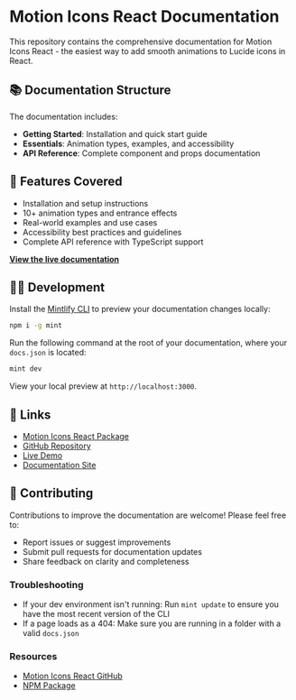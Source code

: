 # Motion Icons React Documentation

This repository contains the comprehensive documentation for Motion Icons React - the easiest way to add smooth animations to Lucide icons in React.

## 📚 Documentation Structure

The documentation includes:

- **Getting Started**: Installation and quick start guide  
- **Essentials**: Animation types, examples, and accessibility
- **API Reference**: Complete component and props documentation

## 🚀 Features Covered

- Installation and setup instructions
- 10+ animation types and entrance effects
- Real-world examples and use cases
- Accessibility best practices and guidelines
- Complete API reference with TypeScript support

**[View the live documentation](https://motionicons.dev)**

## 👩‍💻 Development

Install the [Mintlify CLI](https://www.npmjs.com/package/mint) to preview your documentation changes locally:

```bash
npm i -g mint
```

Run the following command at the root of your documentation, where your `docs.json` is located:

```bash
mint dev
```

View your local preview at `http://localhost:3000`.

## 🔗 Links

- [Motion Icons React Package](https://www.npmjs.com/package/motion-icons-react)
- [GitHub Repository](https://github.com/Garvit1000/motion-icons)
- [Live Demo](https://motionicons.dev)
- [Documentation Site](https://motionicons.dev)

## 📝 Contributing

Contributions to improve the documentation are welcome! Please feel free to:

- Report issues or suggest improvements
- Submit pull requests for documentation updates
- Share feedback on clarity and completeness

### Troubleshooting

- If your dev environment isn't running: Run `mint update` to ensure you have the most recent version of the CLI
- If a page loads as a 404: Make sure you are running in a folder with a valid `docs.json`

### Resources
- [Motion Icons React GitHub](https://github.com/Garvit1000/motion-icons)
- [NPM Package](https://www.npmjs.com/package/motion-icons-react)
